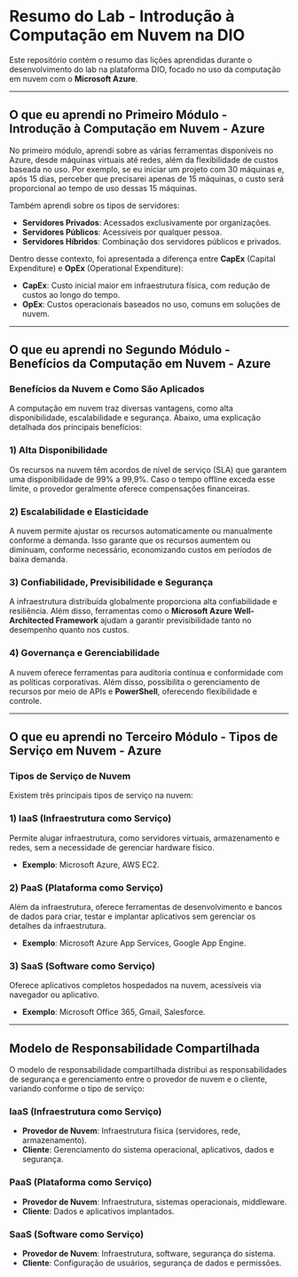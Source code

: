 # Resumo do Lab - Introdução à Computação em Nuvem na DIO

Este repositório contém o resumo das lições aprendidas durante o desenvolvimento do lab na plataforma DIO, focado no uso da computação em nuvem com o **Microsoft Azure**.

---

## O que eu aprendi no Primeiro Módulo - Introdução à Computação em Nuvem - Azure

No primeiro módulo, aprendi sobre as várias ferramentas disponíveis no Azure, desde máquinas virtuais até redes, além da flexibilidade de custos baseada no uso. Por exemplo, se eu iniciar um projeto com 30 máquinas e, após 15 dias, perceber que precisarei apenas de 15 máquinas, o custo será proporcional ao tempo de uso dessas 15 máquinas.

Também aprendi sobre os tipos de servidores:
- **Servidores Privados**: Acessados exclusivamente por organizações.
- **Servidores Públicos**: Acessíveis por qualquer pessoa.
- **Servidores Híbridos**: Combinação dos servidores públicos e privados.

Dentro desse contexto, foi apresentada a diferença entre **CapEx** (Capital Expenditure) e **OpEx** (Operational Expenditure):
- **CapEx**: Custo inicial maior em infraestrutura física, com redução de custos ao longo do tempo.
- **OpEx**: Custos operacionais baseados no uso, comuns em soluções de nuvem.

---

## O que eu aprendi no Segundo Módulo - Benefícios da Computação em Nuvem - Azure

### Benefícios da Nuvem e Como São Aplicados

A computação em nuvem traz diversas vantagens, como alta disponibilidade, escalabilidade e segurança. Abaixo, uma explicação detalhada dos principais benefícios:

### 1) Alta Disponibilidade
Os recursos na nuvem têm acordos de nível de serviço (SLA) que garantem uma disponibilidade de 99% a 99,9%. Caso o tempo offline exceda esse limite, o provedor geralmente oferece compensações financeiras.

### 2) Escalabilidade e Elasticidade
A nuvem permite ajustar os recursos automaticamente ou manualmente conforme a demanda. Isso garante que os recursos aumentem ou diminuam, conforme necessário, economizando custos em períodos de baixa demanda.

### 3) Confiabilidade, Previsibilidade e Segurança
A infraestrutura distribuída globalmente proporciona alta confiabilidade e resiliência. Além disso, ferramentas como o **Microsoft Azure Well-Architected Framework** ajudam a garantir previsibilidade tanto no desempenho quanto nos custos.

### 4) Governança e Gerenciabilidade
A nuvem oferece ferramentas para auditoria contínua e conformidade com as políticas corporativas. Além disso, possibilita o gerenciamento de recursos por meio de APIs e **PowerShell**, oferecendo flexibilidade e controle.

---

## O que eu aprendi no Terceiro Módulo - Tipos de Serviço em Nuvem - Azure

### Tipos de Serviço de Nuvem

Existem três principais tipos de serviço na nuvem:

### 1) IaaS (Infraestrutura como Serviço)
Permite alugar infraestrutura, como servidores virtuais, armazenamento e redes, sem a necessidade de gerenciar hardware físico.
- **Exemplo**: Microsoft Azure, AWS EC2.

### 2) PaaS (Plataforma como Serviço)
Além da infraestrutura, oferece ferramentas de desenvolvimento e bancos de dados para criar, testar e implantar aplicativos sem gerenciar os detalhes da infraestrutura.
- **Exemplo**: Microsoft Azure App Services, Google App Engine.

### 3) SaaS (Software como Serviço)
Oferece aplicativos completos hospedados na nuvem, acessíveis via navegador ou aplicativo.
- **Exemplo**: Microsoft Office 365, Gmail, Salesforce.

---

## Modelo de Responsabilidade Compartilhada

O modelo de responsabilidade compartilhada distribui as responsabilidades de segurança e gerenciamento entre o provedor de nuvem e o cliente, variando conforme o tipo de serviço:

### IaaS (Infraestrutura como Serviço)
- **Provedor de Nuvem**: Infraestrutura física (servidores, rede, armazenamento).
- **Cliente**: Gerenciamento do sistema operacional, aplicativos, dados e segurança.

### PaaS (Plataforma como Serviço)
- **Provedor de Nuvem**: Infraestrutura, sistemas operacionais, middleware.
- **Cliente**: Dados e aplicativos implantados.

### SaaS (Software como Serviço)
- **Provedor de Nuvem**: Infraestrutura, software, segurança do sistema.
- **Cliente**: Configuração de usuários, segurança de dados e permissões.


